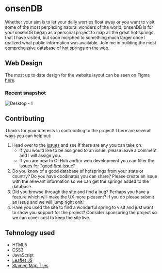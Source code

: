 # onsenDB
Whether your aim is to let your daily worries float away or you want to visit some of the most perplexing natural wonders of the world, onsenDB is for you! onsenDB began as a personal project to map all the great hot springs that I have visited, but soon morphed to something much larger once I realized what public information was available. Join me in building the most comprehensive database of hot springs on the web.

## Web Design
The most up to date design for the website layout can be seen on Figma [here](https://www.figma.com/file/xnjgh5PzZvbPVxUIAmb66h/onsenDB?node-id=0%3A1).
### Recent snapshot
![Desktop - 1](https://user-images.githubusercontent.com/100104319/164151258-a8efb7c5-6c55-48ea-abdc-87e75eeaf010.jpg)

## Contributing
Thanks for your interests in contributing to the project! There are several ways you can help out:
1. Head over to the [issues](https://github.com/curtisbarnard/onsenDB/issues) and see if there are any you can take on.
   - If you would like to be assigned to an issue, please leave a comment and I will assign you.
   - If you are new to GitHub and/or web development you can filter the issues for ["good first issue"](https://github.com/curtisbarnard/onsenDB/labels/good%20first%20issue)
2. Do you know of a good database of hotsprings from your state or country? Do you have coodinates you can share? Please create an issue with the relevant information so we can get the springs added to the database.
3. Did you browse through the site and find a bug? Perhaps you have a feature which will make the UX more pleasent? If you do please submit an issue and we will jump right onit!
4. Have you used the site to find a wonderful spring to visit and just want to show you support for the project? Consider sponsoring the project so we can cover cost to keep the site live.

## Tehnology used
- HTML5
- CSS3
- JavaScript
- [Leaflet JS](https://github.com/Leaflet/Leaflet)
- [Stamen Map Tiles](https://github.com/stamen/terrain-classic)
